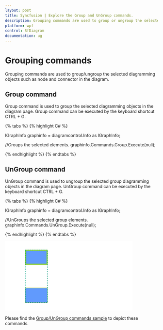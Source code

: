 ```yaml
---
layout: post
title: Syncfusion | Explore the Group and UnGroup commands.
description: Grouping commands are used to group or ungroup the selected diagramming objects (node or connector) in the diagram page.
platform: wpf
control: SfDiagram
documentation: ug
---
```


# Grouping commands

Grouping commands are used to group/ungroup the selected diagramming objects such as node and connector in the diagram.

## Group command

Group command is used to group the selected diagramming objects in the diagram page. Group command can be executed by the keyboard shortcut CTRL + G.

{% tabs %}
{% highlight C# %}

IGraphInfo graphinfo = diagramcontrol.Info as IGraphInfo;

//Groups the selected elements.
graphinfo.Commands.Group.Execute(null);

{% endhighlight %}
{% endtabs %}

## UnGroup command

UnGroup command is used to ungroup the selected group diagramming objects in the diagram page. UnGroup command can be executed by the keyboard shortcut CTRL + G.

{% tabs %}
{% highlight C# %}

IGraphInfo graphinfo = diagramcontrol.Info as IGraphInfo;

//UnGroups the selected group elements.
graphinfo.Commands.UnGroup.Execute(null);

{% endhighlight %}
{% endtabs %}

![Group/UnGroup gif](Commands_Images/Commands_img12.gif)

Please find the [Group/UnGroup commands sample](https://github.com/SyncfusionExamples/WPF-Diagram-Examples/tree/master/Samples/Commands/Grouping%20Commands) to depict these commands.